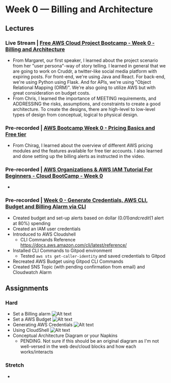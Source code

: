 # Week 0 — Billing and Architecture

## Lectures

### Live Stream | [Free AWS Cloud Project Bootcamp - Week 0 - Billing and Architecture](https://www.youtube.com/watch?v=SG8blanhAOg&list=PLBfufR7vyJJ7k25byhRXJldB5AiwgNnWv&index=11)

- From Margaret, our first speaker, I learned about the project scenario from her "user persona"-way of story telling. I learned in general that we are going to work on Cruddr, a twitter-like social media platform with expiring posts. For front-end, we're using Java and React. For back-end, we're using Python using Flask. And for APIs, we're using "Object Relational Mapping (ORM)". We're also going to utilize AWS but with great consideration on budget costs.
- From Chris, I learned the importance of MEETING requirements, and ADDRESSING the risks, assumptions, and constraints to create a good architecture. To create the designs, there are high-level to low-level types of design from conceptual, logical to physical design.

### Pre-recorded | [AWS Bootcamp Week 0 - Pricing Basics and Free tier](https://www.youtube.com/watch?v=OVw3RrlP-sI&list=PLBfufR7vyJJ7k25byhRXJldB5AiwgNnWv&index=9)

- From Chirag, I learned about the overview of different AWS pricing modules and the features available for free tier accounts. I also learned and done setting up the billing alerts as instructed in the video.

### Pre-recorded | [AWS Organizations & AWS IAM Tutorial For Beginners - Cloud BootCamp - Week 0](https://www.youtube.com/watch?v=4EMWBYVggQI&list=PLBfufR7vyJJ7k25byhRXJldB5AiwgNnWv&index=13)

-

### Pre-recorded | [Week 0 - Generate Credentials, AWS CLI, Budget and Billing Alarm via CLI](https://www.youtube.com/watch?v=OdUnNuKylHg&list=PLBfufR7vyJJ7k25byhRXJldB5AiwgNnWv&index=13)

- Created budget and set-up alerts based on dollar ($0.01) and credit ($1 alert at 80%) spending
- Created an IAM user credentials
- Introduced to AWS Cloudshell
  - CLI Commands Reference https://docs.aws.amazon.com/cli/latest/reference/
- Installed CLI Commands to Gitpod environment
  - Tested `aws sts get-caller-identity` and saved credentials to Gitpod
- Recreated AWS Budget using Gitpod CLI Commands
- Created SNS Topic (with pending confirmation from email) and Cloudwatch Alarm

## Assignments

### Hard

- Set a Billing alarm
  ![Alt text](vscode-local:/c%3A/Users/belle/OneDrive/Documents/Personal/AWS%20Bootcamp/Week%200%20Assignments/00%20HW%20HARD%20-%20Set%20a%20Billing%20alarm.png)
- Set a AWS Budget
  ![Alt text](vscode-local:/c%3A/Users/belle/OneDrive/Documents/Personal/AWS%20Bootcamp/Week%200%20Assignments/01%20HW%20HARD%20-%20Set%20a%20AWS%20Budget.png)
- Generating AWS Credentials
  ![Alt text](vscode-local:/c%3A/Users/belle/OneDrive/Documents/Personal/AWS%20Bootcamp/Week%200%20Assignments/02%20HW%20HARD%20-%20Generating%20AWS%20Credentials.png)
- Using CloudShell
  ![Alt text](vscode-local:/c%3A/Users/belle/OneDrive/Documents/Personal/AWS%20Bootcamp/Week%200%20Assignments/03%20HW%20HARD%20-%20Using%20CloudShell.png)
- Conceptual Architecture Diagram or your Napkins
  - PENDING. Not sure if this should be an original diagram as I'm not well-versed in the web dev/cloud blocks and how each works/interacts

### Stretch

-
